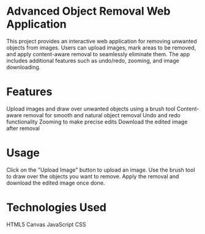 # Advanced Object Removal Web Application
This project provides an interactive web application for removing unwanted objects from images. Users can upload images, mark areas to be removed, and apply content-aware removal to seamlessly eliminate them. The app includes additional features such as undo/redo, zooming, and image downloading.

# Features
Upload images and draw over unwanted objects using a brush tool
Content-aware removal for smooth and natural object removal
Undo and redo functionality
Zooming to make precise edits
Download the edited image after removal

# Usage
Click on the "Upload Image" button to upload an image.
Use the brush tool to draw over the objects you want to remove.
Apply the removal and download the edited image once done.

# Technologies Used
HTML5 Canvas
JavaScript
CSS
